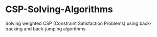 # CSP-Solving-Algorithms
Solving weighted CSP (Constraint Satisfaction Problems) using back-tracking and back-jumping algorithms.

